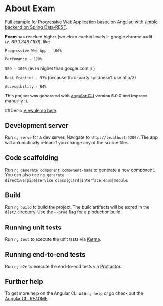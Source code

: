 # About Exam

Full example for Progressive Web Application based on Angular, with [simple backend on Spring Data-REST](https://github.com/lllbllllb/examback).

**Exam** has reached higher (wo clean cache) levels in google chrome audit (_v. 69.0.3497.100_), like 

`Progressive Web App - 100%`

`Perfomance - 100%`

`SEO - 100%` (even higher than google.com ;) )

`Best Practies - 93%` (because third-party api doesn't use http/2)

`Accessibility - 84%`

This project was generated with [Angular CLI](https://github.com/angular/angular-cli) version 6.0.0 and improve manually :).

##Demo
[View demo  here](https://movie-wishlist-exam.herokuapp.com).

## Development server

Run `ng serve` for a dev server. Navigate to `http://localhost:4200/`. The app will automatically reload if you change any of the source files.

## Code scaffolding

Run `ng generate component component-name` to generate a new component. You can also use `ng generate directive|pipe|service|class|guard|interface|enum|module`.

## Build

Run `ng build` to build the project. The build artifacts will be stored in the `dist/` directory. Use the `--prod` flag for a production build.

## Running unit tests

Run `ng test` to execute the unit tests via [Karma](https://karma-runner.github.io).

## Running end-to-end tests

Run `ng e2e` to execute the end-to-end tests via [Protractor](http://www.protractortest.org/).

## Further help

To get more help on the Angular CLI use `ng help` or go check out the [Angular CLI README](https://github.com/angular/angular-cli/blob/master/README.md).
